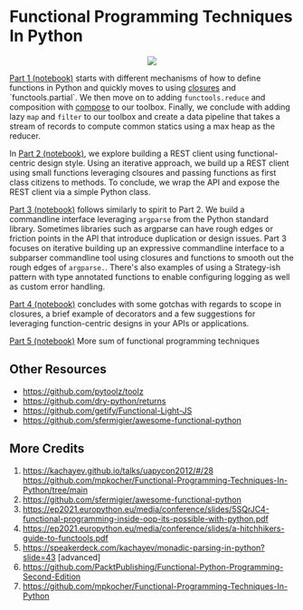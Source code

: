 # Functional Programming Techniques In Python

<p align="center">
<img src="https://raw.githubusercontent.com/mpkocher/Functional-Programming-Techniques-In-Python/main/logo.png" />
</p>

[Part 1 (notebook)](https://github.com/mpkocher/Functional-Programming-Techniques-In-Python/blob/main/Functional-Python-Part-1.ipynb) starts with different mechanisms of how to define functions in Python and quickly moves to using [closures](https://en.wikipedia.org/wiki/Closure_(computer_programming)) and `functools.partial`. We then move on to adding `functools.reduce` and  composition with [compose](https://gist.github.com/mpkocher/9896022) to our toolbox. Finally, we conclude with adding lazy `map` and `filter` to our toolbox and create a data pipeline that takes a stream of records to compute common statics using a max heap as the reducer. 

In [Part 2 (notebook)](https://github.com/mpkocher/Functional-Programming-Techniques-In-Python/blob/main/Functional-Python-Part-2.ipynb), we explore building a REST client using functional-centric design style. Using an iterative approach, we build up a REST client using small functions leveraging clsoures and passing functions as first class citizens to methods. To conclude, we wrap the API and expose the REST client via a simple Python class.

[Part 3 (notebook)](https://github.com/mpkocher/Functional-Programming-Techniques-In-Python/blob/main/Functional-Python-Part-3.ipynb) follows similarly to spirit to Part 2. We build a commandline interface leveraging `argparse` from the Python standard library. Sometimes libraries such as argparse can have rough edges or friction points in the API that introduce duplication or design issues. Part 3 focuses on iterative building up an expressive commandline interface to a subparser commandline tool using closures and functions to smooth out the rough edges of `argparse.`. There's also examples of using a Strategy-ish pattern with type annotated functions to enable configuring logging as well as custom error handling. 

[Part 4 (notebook)](https://github.com/mpkocher/Functional-Programming-Techniques-In-Python/blob/main/Functional-Python-Part-4.ipynb) concludes with some gotchas with regards to scope in closures, a brief example of decorators and a few suggestions for leveraging function-centric designs in your APIs or applications. 


[Part 5 (notebook)]() More sum of functional programming techniques

## Other Resources

- https://github.com/pytoolz/toolz
- https://github.com/dry-python/returns
- https://github.com/getify/Functional-Light-JS
- https://github.com/sfermigier/awesome-functional-python

## More Credits
1. https://kachayev.github.io/talks/uapycon2012/#/28
https://github.com/mpkocher/Functional-Programming-Techniques-In-Python/tree/main
2. https://github.com/sfermigier/awesome-functional-python
3. https://ep2021.europython.eu/media/conference/slides/5SQrJC4-functional-programming-inside-oop-its-possible-with-python.pdf
4. https://ep2021.europython.eu/media/conference/slides/a-hitchhikers-guide-to-functools.pdf
5. https://speakerdeck.com/kachayev/monadic-parsing-in-python?slide=43 [advanced]
6. https://github.com/PacktPublishing/Functional-Python-Programming-Second-Edition
7. https://github.com/mpkocher/Functional-Programming-Techniques-In-Python
